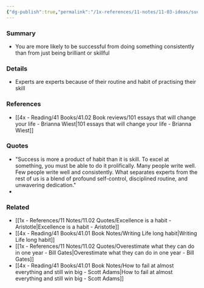 ```yaml
---
{"dg-publish":true,"permalink":"/1x-references/11-notes/11-03-ideas/success-a-product-of-habit-more-than-skill/","title":"Success a product of habit more than skill","created":"2022-11-14T21:33:33.000+03:00","updated":"2024-02-14T20:18:23.298+03:00"}
---
```



### Summary
- You are more likely to be successful from doing something consistently than from just being brilliant or skillful

### Details
- Experts are experts because of their routine and habit of practising their skill

### References
- [[4x - Reading/41 Books/41.02 Book reviews/101 essays that will change your life - Brianna Wiest\|101 essays that will change your life - Brianna Wiest]]

### Quotes
- "Success is more a product of habit than it is skill. To excel at something, you must be able to do it prolifically. Many people write well. Few people write well and consistently. What separates experts from the rest of us is a blend of profound self-control, disciplined routine, and unwavering dedication."
- 

### Related
- [[1x - References/11 Notes/11.02 Quotes/Excellence is a habit - Aristotle\|Excellence is a habit - Aristotle]]
- [[4x - Reading/41 Books/41.01 Book Notes/Writing Life long habit\|Writing Life long habit]]
- [[1x - References/11 Notes/11.02 Quotes/Overestimate what they can do in one year - Bill Gates\|Overestimate what they can do in one year - Bill Gates]]
- [[4x - Reading/41 Books/41.01 Book Notes/How to fail at almost everything and still win big - Scott Adams\|How to fail at almost everything and still win big - Scott Adams]]
